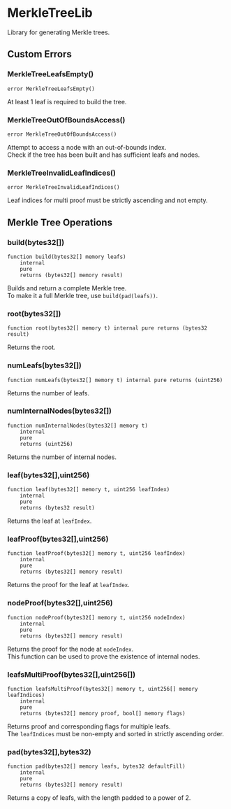 # MerkleTreeLib

Library for generating Merkle trees.






<!-- customintro:start --><!-- customintro:end -->

## Custom Errors

### MerkleTreeLeafsEmpty()

```solidity
error MerkleTreeLeafsEmpty()
```

At least 1 leaf is required to build the tree.

### MerkleTreeOutOfBoundsAccess()

```solidity
error MerkleTreeOutOfBoundsAccess()
```

Attempt to access a node with an out-of-bounds index.   
Check if the tree has been built and has sufficient leafs and nodes.

### MerkleTreeInvalidLeafIndices()

```solidity
error MerkleTreeInvalidLeafIndices()
```

Leaf indices for multi proof must be strictly ascending and not empty.

## Merkle Tree Operations

### build(bytes32[])

```solidity
function build(bytes32[] memory leafs)
    internal
    pure
    returns (bytes32[] memory result)
```

Builds and return a complete Merkle tree.   
To make it a full Merkle tree, use `build(pad(leafs))`.

### root(bytes32[])

```solidity
function root(bytes32[] memory t) internal pure returns (bytes32 result)
```

Returns the root.

### numLeafs(bytes32[])

```solidity
function numLeafs(bytes32[] memory t) internal pure returns (uint256)
```

Returns the number of leafs.

### numInternalNodes(bytes32[])

```solidity
function numInternalNodes(bytes32[] memory t)
    internal
    pure
    returns (uint256)
```

Returns the number of internal nodes.

### leaf(bytes32[],uint256)

```solidity
function leaf(bytes32[] memory t, uint256 leafIndex)
    internal
    pure
    returns (bytes32 result)
```

Returns the leaf at `leafIndex`.

### leafProof(bytes32[],uint256)

```solidity
function leafProof(bytes32[] memory t, uint256 leafIndex)
    internal
    pure
    returns (bytes32[] memory result)
```

Returns the proof for the leaf at `leafIndex`.

### nodeProof(bytes32[],uint256)

```solidity
function nodeProof(bytes32[] memory t, uint256 nodeIndex)
    internal
    pure
    returns (bytes32[] memory result)
```

Returns the proof for the node at `nodeIndex`.   
This function can be used to prove the existence of internal nodes.

### leafsMultiProof(bytes32[],uint256[])

```solidity
function leafsMultiProof(bytes32[] memory t, uint256[] memory leafIndices)
    internal
    pure
    returns (bytes32[] memory proof, bool[] memory flags)
```

Returns proof and corresponding flags for multiple leafs.   
The `leafIndices` must be non-empty and sorted in strictly ascending order.

### pad(bytes32[],bytes32)

```solidity
function pad(bytes32[] memory leafs, bytes32 defaultFill)
    internal
    pure
    returns (bytes32[] memory result)
```

Returns a copy of leafs, with the length padded to a power of 2.